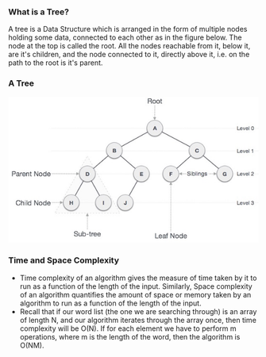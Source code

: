 ### What is a Tree?

A tree is a Data Structure which is arranged in the form of multiple nodes holding some data, connected to each other as in the figure below. The node at the top is called the root. All the nodes reachable from it, below it, are it's children, and the node connected to it, directly above it, i.e. on the path to the root is it's parent.

### A Tree
<img src="images/trie-prerequisite.jpg"/>

### Time and Space Complexity

  -  Time complexity of an algorithm gives the measure of time taken by it to run as a function of the length of the input. Similarly, Space complexity of an algorithm quantifies the amount of space or memory taken by an algorithm to run as a function of the length of the input.
  -  Recall that if our word list (the one we are searching through) is an array of length N, and our algorithm iterates through the array once, then time complexity will be O(N). If for each element we have to perform m operations, where m is the length of the word, then the algorithm is O(NM).




